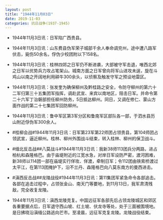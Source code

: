 ```yaml
---
layout: post
title: "1944年11月03日"
date: 2019-11-03
categories: 抗日战争(1937-1945)
---
```


<meta name="referrer" content="no-referrer" />

- 1944年11月3日讯：日军陷广西贵县。 

- 1944年11月3日讯：山东费县伪军荣子城部千余人奉命调兖州，途中遭八路军伏击，毙伤50余名，俘伪少校团附以下158名。 

- 1944年11月3日讯：桂林四郊之日军仍不断进袭，大部被守军击退，唯西北郊之日军以优势兵力攻占笔架山。城南方面之日军曾向将军山进攻未逞，旋在斗鸡山以南之开阔地利用耕牛300余头，以侦察及触发守军之预设地雷区。 

- 1944年11月3日讯：张发奎为确保柳州及黔桂路之安全，令防守柳州的第六十二军归第三十五集团军指挥，调赴武宣、来宾以南地区，阻击日军。并命令第二十六军丁治磐部担任柳州防务，5日抵达柳州。同日，又调在修仁、蒙山方面作战的第二十七集团军回防柳州。 

- 1944年11月3日讯：鲁中军区第3军分区和鲁南军区部队各一部，于泗水县历山附近俘伪军300余人。 

- #桂柳会战#1944年11月3日讯：日军第23军第22师团占领贵县，第104师团占领武宣，逼近柳州。桂林、柳州外围战斗结束，转入桂林、柳州的保卫战斗。 

- #缅北反击战##八莫战斗#1944年11月3日讯：我新38师113团兵分两路，进占柏杭和森隆格巴。由于庙堤附近的江宽水急，对岸日军设防严密，渡河困难，新38师以114团一部在庙堤实行佯攻、佯渡，牵制日军；令112团由铁索桥渡过太平江，在第113团掩护下，沿不兰丹、森隆格巴向八莫东南方的曼西进击。 

- #滇西反击战##龙陵战役#1944年11月3日讯：第11集团军紧急命令各部追击。各部在追击过程中，占领张金山、南天门等要地，到11月13日，我军肃清残敌，完全收复龙陵。 

- 1944年11月3日讯：滇西龙陵克复。中国远征军各部先后占领龙陵城区和郊区各重要据点后，日军退守西山坡、红土坡、伏龙寺等处，处于三面被围境地。是日拂晓沿滇缅公路逃向芒市。至凌晨，远征军克复龙陵。龙陵战役结束。 

